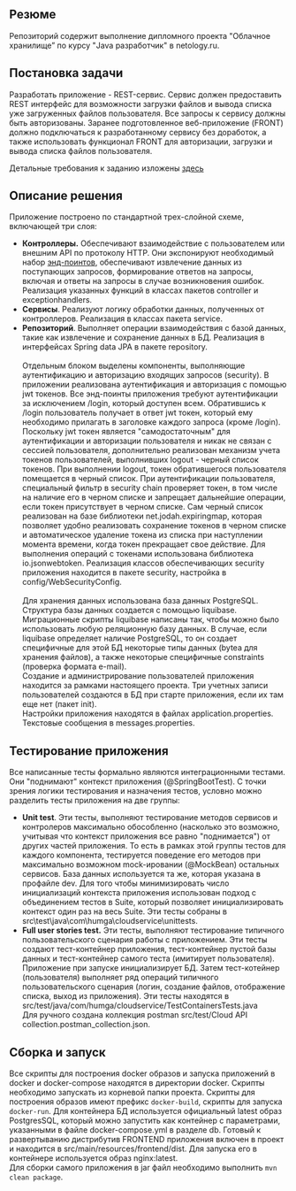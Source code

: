 ## Резюме
Репозиторий содержит выполнение дипломного проекта "Облачное хранилище” по курсу "Java разработчик" в netology.ru.
## Постановка задачи
Разработать приложение - REST-сервис. Сервис должен предоставить REST интерфейс для возможности загрузки файлов и 
вывода списка уже загруженных файлов пользователя. Все запросы к сервису должны быть авторизованы. Заранее 
подготовленное веб-приложение (FRONT) должно подключаться к разработанному сервису без доработок, а также использовать 
функционал FRONT для авторизации, загрузки и вывода списка файлов пользователя.

Детальные требования к заданию изложены [здесь](https://github.com/netology-code/jd-homeworks/blob/master/diploma/cloudservice.md)
## Описание решения
Приложение построено по стандартной трех-слойной схеме, включающей три слоя:
- <b>Контроллеры.</b> Обеспечивают взаимодействие с пользователем или внешним API по протоколу HTTP. Они экспонируют
необходимый набор [энд-поинтов](https://github.com/humgate/n-cloud-fileservice/blob/master/src/main/resources/CloudServiceSpecification.yaml),
обеспечивают извлечение данных из поступающих запросов, формирование ответов на запросы, включая и ответы на запросы в
случае возникновения ошибок. Реализация указанных функций в классах пакетов controller и exceptionhandlers.
- <b>Сервисы</b>. Реализуют логику обработки данных, полученных от контроллеров. Реализация в классах пакета service.
- <b>Репозиторий</b>. Выполняет операции взаимодействия с базой данных, такие как извлечение и сохранение данных в БД. 
Реализация в интерфейсах Spring data JPA в пакете repository.<br><br>
Отдельным блоком выделены компоненты, выполняющие аутентификацию и авторизацию входящих запросов (security). В приложении
реализована аутентификация и авторизация с помощью jwt токенов. Все энд-поинты приложения требуют аутентификации за 
исключением /login, который доступен всем. Обратившись к /login пользователь получает в ответ jwt токен, который ему
необходимо прилагать в заголовке каждого запроса (кроме /login).<br>
Поскольку jwt токен является "самодостаточным" для
аутентификации и авторизации пользователя и никак не связан с сессией пользователя, дополнительно реализован механизм
учета токенов пользователей, выполнивших logout - черный список токенов. При выполнении logout, токен обратившегося
пользователя помещается в черный список. При аутентификации пользователя, специальный фильтр в security chain проверяет 
токен, в том числе на наличие его в черном списке и запрещает дальнейшие операции, если токен присутствует в черном
списке. Сам черный список реализован на базе библиотеки net.jodah.expiringmap, которая позволяет удобно реализовать
сохранение токенов в черном списке и автоматическое удаление токена из списка при наступлении момента времени, когда токен
прекращает свое действие. Для выполнения операций с токенами использована библиотека io.jsonwebtoken. Реализация классов
обеспечивающих security приложения находится в пакете security, настройка в config/WebSecurityConfig.<br><br>
Для хранения данных использована база данных PostgreSQL. Структура базы данных создается с помощью liquibase. 
Миграционные скрипты liquibase написаны так, чтобы можно было использовать любую реляционную базу данных. В случае,
если liquibase определяет наличие PostgreSQL, то он создает специфичные для этой БД некоторые типы данных (bytea для 
хранения файлов), а также некоторые специфичные constraints (проверка формата e-mail).<br>
Создание и администрирование пользователей приложения находится за рамками настоящего проекта. Три учетных записи
пользователей создаются в БД при старте приложения, если их там еще нет (пакет init).<br>
Настройки приложения находятся в файлах application.properties. Текстовые сообщения в messages.properties.<br>


## Тестирование приложения
Все написанные тесты формально являются интеграционными тестами. Они "поднимают" контекст приложения (@SpringBootTest).
С точки зрения логики тестирования и назначения тестов, условно можно разделить тесты приложения на две группы:
- <b>Unit test</b>. Эти тесты, выполняют тестирование методов сервисов и контролеров максимально обособленно 
(насколько это возможно, учитывая что контекст приложения все равно "поднимается") от других частей приложения. То есть 
в рамках этой группы тестов для каждого компонента, тестируется поведение его методов при максимально возможном 
mock-ировании (@MockBean) остальных сервисов. База данных используется та же, которая указана в профайле dev. Для того
чтобы минимизировать число инициализаций контекста приложения использован подход с объединением тестов в Suite, который
позволяет инициализировать контекст один раз на весь Suite.
Эти тесты собраны в src\test\java\com\humga\cloudservice\unittests.<br>
- <b>Full user stories test.</b> Эти тесты, выполняют тестирование типичного пользовательского сценария работы с приложением.
Эти тесты создают тест-контейнер приложения, тест-контейнер пустой базы данных и тест-контейнер самого теста 
(имитирует пользователя). Приложение при запуске инициализирует БД. Затем тест-котейнер (пользователя) выполняет ряд
операций типичного пользовательского сценария (логин, создание файлов, отображение списка, выход из приложения). Эти тесты
находятся в src/test/java/com/humga/cloudservice/TestContainersTests.java<br>
Для ручного создана коллекция postman src/test/Cloud API collection.postman_collection.json.<br>

## Сборка и запуск
Все скрипты для построения docker образов и запуска приложений в docker и docker-compose находятся в директории docker.
Скрипты необходимо запускать из корневой папки проекта. Скрипты для построения образов имеют префикс `docker-build`, 
скрипты для запуска `docker-run`. Для контейнера БД используется официальный latest образ PostgresSQL, который можно
запустить как контейнер с параметрами, указанными в файле docker-compose.yml в разделе db. Готовый к развертыванию
дистрибутив FRONTEND приложения включен в проект и находится в src/main/resources/frontend/dist. Для запуска его в
контейнере используется образ nginx:latest.  
Для сборки самого приложения в jar файл необходимо выполнить `mvn clean package`.




